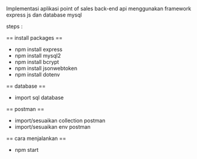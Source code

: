 Implementasi aplikasi point of sales back-end api menggunakan framework express js dan database mysql

steps :
 
 == install packages ==
 - npm install express
 - npm install mysql2
 - npm install bcrypt
 - npm install jsonwebtoken
 - npm install dotenv


== database ==
- import sql database


== postman ==
- import/sesuaikan collection postman
- import/sesuaikan env postman


== cara menjalankan ==
- npm start
